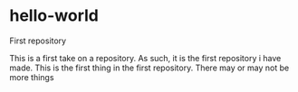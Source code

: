 # hello-world
First repository

This is a first take on a repository. 
As such, it is the first repository i have made.
This is the first thing in the first repository.
There may or may not be more things
